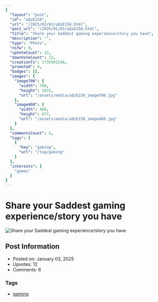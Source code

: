 ```yaml
---
{
  "layout": "post",
  "id": "aQzE158",
  "url": "/2025/01/03/aQzE158.html",
  "post_url": "/2025/01/03/aQzE158.html",
  "title": "Share your Saddest gaming experience/story you have",
  "description": "",
  "type": "Photo",
  "nsfw": 0,
  "upVoteCount": 12,
  "downVoteCount": 12,
  "creationTs": 1735901548,
  "promoted": 0,
  "badges": [],
  "images": {
    "image700": {
      "width": 700,
      "height": 1031,
      "url": "/assets/media/aQzE158_image700.jpg"
    },
    "image460": {
      "width": 460,
      "height": 677,
      "url": "/assets/media/aQzE158_image460.jpg"
    }
  },
  "commentsCount": 6,
  "tags": [
    {
      "key": "gaming",
      "url": "/tag/gaming"
    }
  ],
  "interests": [
    "games"
  ]
}
---
```


# Share your Saddest gaming experience/story you have

![Share your Saddest gaming experience/story you have](/assets/media/aQzE158_image700.jpg)

## Post Information

- Posted on: January 03, 2025
- Upvotes: 12
- Comments: 6

### Tags

- [gaming](/tag/gaming)
